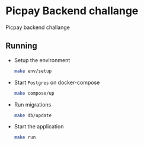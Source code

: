 # Picpay Backend challange

Picpay backend challange


## Running

- Setup the environment

    ```sh
    make env/setup
    ```

- Start `Postgres` on docker-compose

    ```sh
    make compose/up
    ```

- Run migrations

    ```sh
    make db/update
    ```

- Start the application

    ```sh
    make run
    ```

